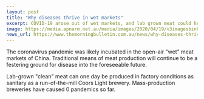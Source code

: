 ```yaml
---
layout: post
title: "Why diseases thrive in wet markets"
excerpt: COVID-19 arose out of wet markets, and lab grown meat could help to make sure something similar never happens again.
image: https://media.apnarm.net.au/media/images/2020/04/19/v3imagesbinb672536bb9f573c2b7740c5f4f899de6-jxxsmhqxq3tghrtz6u2_ct1880x930.jpg
news_url: https://www.themorningbulletin.com.au/news/why-diseases-thrive-in-wet-markets/3998069/
---
```


The coronavirus pandemic was likely incubated in the open-air "wet" meat markets of China. Traditional means of meat production will continue to be a festering ground for disease into the foreseeable future.

Lab-grown "clean" meat can one day be produced in factory conditions as sanitary as a run-of-the-mill Coors Light brewery. Mass-production breweries have caused 0 pandemics so far.
